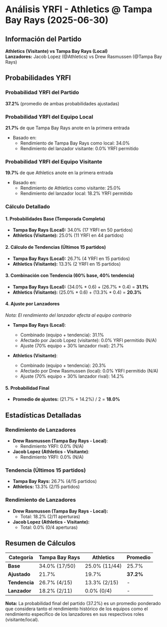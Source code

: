 # Análisis YRFI - Athletics @ Tampa Bay Rays (2025-06-30)

## Información del Partido
**Athletics (Visitante) vs Tampa Bay Rays (Local)**  
**Lanzadores:** Jacob Lopez (@Athletics) vs Drew Rasmussen (@Tampa Bay Rays)

## Probabilidades YRFI

### Probabilidad YRFI del Partido
**37.2%** (promedio de ambas probabilidades ajustadas)

### Probabilidad YRFI del Equipo Local
**21.7%** de que Tampa Bay Rays anote en la primera entrada
- Basado en:
  - Rendimiento de Tampa Bay Rays como local: 34.0%
  - Rendimiento del lanzador visitante: 0.0% YRFI permitido

### Probabilidad YRFI del Equipo Visitante
**19.7%** de que Athletics anote en la primera entrada
- Basado en:
  - Rendimiento de Athletics como visitante: 25.0%
  - Rendimiento del lanzador local: 18.2% YRFI permitido

### Cálculo Detallado

#### 1. Probabilidades Base (Temporada Completa)
- **Tampa Bay Rays (Local):** 34.0% (17 YRFI en 50 partidos)
- **Athletics (Visitante):** 25.0% (11 YRFI en 44 partidos)

#### 2. Cálculo de Tendencias (Últimos 15 partidos)
- **Tampa Bay Rays (Local):** 26.7% (4 YRFI en 15 partidos)
- **Athletics (Visitante):** 13.3% (2 YRFI en 15 partidos)

#### 3. Combinación con Tendencia (60% base, 40% tendencia)
- **Tampa Bay Rays (Local):** (34.0% * 0.6) + (26.7% * 0.4) = **31.1%**
- **Athletics (Visitante):** (25.0% * 0.6) + (13.3% * 0.4) = **20.3%**

#### 4. Ajuste por Lanzadores
*Nota: El rendimiento del lanzador afecta al equipo contrario*

- **Tampa Bay Rays (Local)**:
  - Combinado (equipo + tendencia): 31.1%
  - Afectado por Jacob Lopez (visitante): 0.0% YRFI permitido (N/A)
  - Ajuste (70% equipo + 30% lanzador rival): 21.7%

- **Athletics (Visitante)**:
  - Combinado (equipo + tendencia): 20.3%
  - Afectado por Drew Rasmussen (local): 0.0% YRFI permitido (N/A)
  - Ajuste (70% equipo + 30% lanzador rival): 14.2%

#### 5. Probabilidad Final
- **Promedio de ajustes:** (21.7% + 14.2%) / 2 = **18.0%**

## Estadísticas Detalladas


### Rendimiento de Lanzadores
- **Drew Rasmussen (Tampa Bay Rays - Local)**:
  - Rendimiento YRFI: 0.0% (N/A)
- **Jacob Lopez (Athletics - Visitante)**:
  - Rendimiento YRFI: 0.0% (N/A)
### Tendencia (Últimos 15 partidos)
- **Tampa Bay Rays:** 26.7% (4/15 partidos)
- **Athletics:** 13.3% (2/15 partidos)

### Rendimiento de Lanzadores
- **Drew Rasmussen (Tampa Bay Rays - Local):**
  - Total: 18.2% (2/11 aperturas)
- **Jacob Lopez (Athletics - Visitante):**
  - Total: 0.0% (0/4 aperturas)

## Resumen de Cálculos
| Categoría | Tampa Bay Rays       | Athletics            | Promedio |
|-----------|----------------------|----------------------|----------|
| **Base** | 34.0% (17/50) | 25.0% (11/44) | 25.7% |
| **Ajustado** | 21.7% | 19.7% | **37.2%** |
| **Tendencia** | 26.7% (4/15) | 13.3% (2/15) | - |
| **Lanzador** | 18.2% (2/11) | 0.0% (0/4) | - |

**Nota:** La probabilidad final del partido (37.2%) es un promedio ponderado que considera tanto el rendimiento histórico de los equipos como el rendimiento específico de los lanzadores en sus respectivos roles (visitante/local).